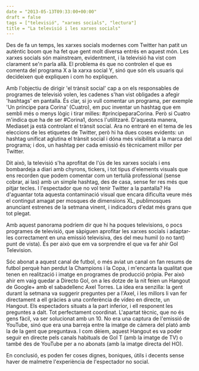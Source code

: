 ```yaml
---
date = "2013-05-13T09:33:00+00:00"
draft = false
tags = ["televisió", "xarxes socials", "lectura"]
title = "La televisió i les xarxes socials"
---
```

Des de fa un temps, les xarxes socials modernes com Twitter han patit un autèntic boom que ha fet que gent molt diversa entrés en aquest món. Les xarxes socials són mainstream, evidentment, i la televisió ha vist com clarament se'n parla allà. El problema és que no controlen el que es comenta del programa X a la xarxa social Y, sinó que són els usuaris qui decideixen què expliquen i com ho expliquen. 

Amb l'objectiu de dirigir 'el trànsit social' cap a on els responsables de programes de televisió volen, les cadenes s'han vist obligades a afegir 'hashtags' en pantalla. És clar, si jo vull comentar un programa, per exemple 'Un príncipe para Corina' (Cuatro), em puc inventar un hashtag que em sembli més o menys lògic i tirar milles: #príncipeparaCorina. Però si Cuatro m'indica que ha de ser #Corina1, doncs l'utilitzaré. D'aquesta manera, Mediaset ja està controlant el trànsit social. Ara no entraré en el tema de les eleccions de les etiquetes de Twitter, però hi ha dues coses evidents: un hashtag unificat aglutina el trànsit social i dóna més visibilitat a la marca del programa; i dos, un hashtag per cada emissió és tècnicament millor per Twitter.

Dit això, la televisió s'ha aprofitat de l'ús de les xarxes socials i ens bombardeja a diari amb chyrons, tickers, i tot tipus d'elements visuals que ens recorden que podem comentar com un tertulià professional (sense cobrar, ai las) amb un simple hashtag, des de casa, sense fer res més que pitjar tecles. I l'espectador que no vol tenir Twitter a la pantalla? Ha d'aguantar tota aquesta contaminació visual que encara dificulta veure més el contingut amagat per mosques de dimensions XL, publimosques anunciant estrenes de la setmana vinent, i indicadors d'edat més grans que tot plegat. 

Amb aquest panorama podríem dir que hi ha poques televisions, o pocs programes de televisió, que sàpiguen aprofitar les xarxes socials i adaptar-les correctament en una emissió televisiva, des del meu humil (o no tant) punt de vista). És per això que em va sorprendre el que va fer ahir Gol Television. 

Sóc abonat a aquest canal de futbol, o més aviat un canal on fan resums de futbol perquè han perdut la Champions i la Copa, i m'encanta la qualitat que tenen en realització i imatge en programes de producció pròpia. Per això ahir em vaig quedar a Directo Gol, on a les dotze de la nit feien un Hangout de Google+ amb el sabadellenc Axel Torres. La idea era senzilla: la gent durant la setmana va suggerir preguntes per a l'Axel, i les millors li van fer directament a ell gràcies a una conferència de vídeo en directe, un Hangout. Els espectadors situats a la part inferior, i ell responent les preguntes a dalt. Tot perfectament coordinat. L'apartat tècnic, que no és gens fàcil, va ser solucionat amb un 10. No era una captura de l'emissió de YouTube, sinó que era una barreja entre la imatge de càmera del plató amb la de la gent que preguntava. I com dèiem, aquest Hangout es va poder seguir en directe pels canals habituals de Gol T (amb la imatge de TV) o també des de YouTube per a no abonats (amb la imatge directa del HO).

En conclusió, es poden fer coses dignes, boniques, útils i decents sense haver de malmetre l'experiència de l'espectador no social.